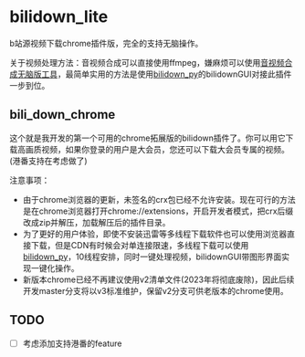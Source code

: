 # bilidown_lite

b站源视频下载chrome插件版，完全的支持无脑操作。

关于视频处理方法：音视频合成可以直接使用ffmpeg，嫌麻烦可以使用[音视频合成无脑版工具](https://github.com/MNTMDEV/Qtavcombine)，最简单实用的方法是使用[bilidown_py](https://github.com/MNTMDEV/bilidown_py)的bilidownGUI对接此插件一步到位。

## bili_down_chrome

这个就是我开发的第一个可用的chrome拓展版的bilidown插件了。你可以用它下载高画质视频，如果你登录的用户是大会员，您还可以下载大会员专属的视频。(港番支持在考虑做了)

注意事项：
- 由于chrome浏览器的更新，未签名的crx包已经不允许安装。现在可行的方法是在chrome浏览器打开chrome://extensions，开启开发者模式，把crx后缀改成zip并解压，加载解压后的插件目录。
- 为了更好的用户体验，即使不安装迅雷等多线程下载软件也可以使用浏览器直接下载，但是CDN有时候会对单连接限速，多线程下载可以使用[bilidown_py](https://github.com/MNTMDEV/bilidown_py)，10线程安排，同时一键处理视频，bilidownGUI带图形界面实现一键化操作。
- 新版本chrome已经不再建议使用v2清单文件(2023年将彻底废除)，因此后续开发master分支将以v3标准维护，保留v2分支可供老版本的chrome使用。

## TODO

- [ ] 考虑添加支持港番的feature